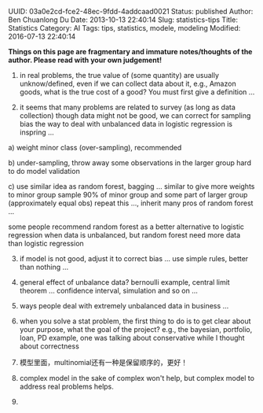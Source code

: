 UUID: 03a0e2cd-fce2-48ec-9fdd-4addcaad0021
Status: published
Author: Ben Chuanlong Du
Date: 2013-10-13 22:40:14
Slug: statistics-tips
Title: Statistics
Category: AI
Tags: tips, statistics, modele, modeling
Modified: 2016-07-13 22:40:14

**Things on this page are fragmentary and immature notes/thoughts of the author. Please read with your own judgement!**
 

1. in real problems, the true value of (some quantity) are usually unknow/defined,
even if we can collect data about it,
e.g., Amazon goods, what is the true cost of a good?
You must first give a definition ...

2. it seems that many problems are related to survey (as long as data collection)
though data might not be good, we can correct for sampling bias
the way to deal with unbalanced data in logistic regression is inspring ...

a) weight minor class (over-sampling), recommended

b) under-sampling, throw away some observations in the larger group
hard to do model validation

c) use similar idea as random forest, bagging ...
similar to give more weights to minor group
sample 90% of minor group and some part of larger group (approximately equal obs)
repeat this ..., inherit many pros of random forest ...

some people recommend random forest as a better alternative to logistic 
regression when data is unbalanced, but random forest need more data than logistic regression

3. if model is not good, adjust it to correct bias ...
use simple rules, better than nothing ...


4. general effect of unbalance data? bernoulli example, central limit theorem ... confidence
interval, simulation and so on ...

5. ways people deal with extremely unbalanced data in business ...

6. when you solve a stat problem,
the first thing to do is to get clear about your purpose, 
what the goal of the project?
e.g., the bayesian, portfolio, loan, PD example, one was talking about conservative while 
I thought about correctness

7. 模型里面，multinomial还有一种是保留顺序的，更好！

2. complex model in the sake of complex won't help, 
but complex model to address real problems helps.

3. 
